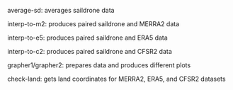 average-sd: averages saildrone data

interp-to-m2: produces paired saildrone and MERRA2 data

interp-to-e5: produces paired saildrone and ERA5 data

interp-to-c2: produces paired saildrone and CFSR2 data

grapher1/grapher2: prepares data and produces different plots 

check-land: gets land coordinates for MERRA2, ERA5, and CFSR2 datasets
